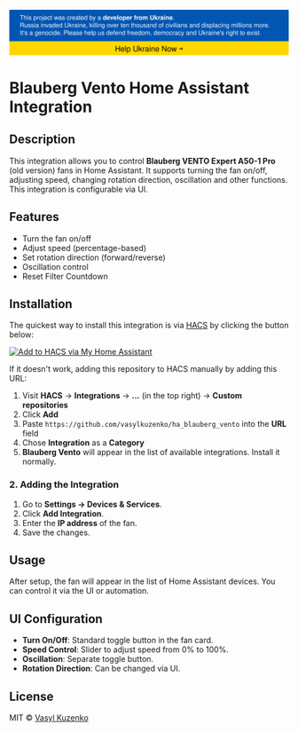 [![SWUbanner](https://raw.githubusercontent.com/vshymanskyy/StandWithUkraine/main/banner-direct-single.svg)](https://stand-with-ukraine.pp.ua/)

# Blauberg Vento Home Assistant Integration

## Description
This integration allows you to control **Blauberg VENTO Expert A50-1 Pro** (old version) fans in Home Assistant. It supports turning the fan on/off, adjusting speed, changing rotation direction, oscillation and other functions. This integration is configurable via UI. 


## Features
- Turn the fan on/off
- Adjust speed (percentage-based)
- Set rotation direction (forward/reverse)
- Oscillation control
- Reset Filter Countdown

## Installation

The quickest way to install this integration is via [HACS][hacs-url] by clicking the button below:

[![Add to HACS via My Home Assistant][hacs-install-image]][hasc-install-url]

If it doesn't work, adding this repository to HACS manually by adding this URL:

1. Visit **HACS** → **Integrations** → **...** (in the top right) → **Custom repositories**
1. Click **Add**
1. Paste `https://github.com/vasylkuzenko/ha_blauberg_vento` into the **URL** field
1. Chose **Integration** as a **Category**
1. **Blauberg Vento** will appear in the list of available integrations. Install it normally.


### 2. Adding the Integration
1. Go to **Settings → Devices & Services**.
2. Click **Add Integration**.
3. Enter the **IP address** of the fan.
4. Save the changes.

## Usage
After setup, the fan will appear in the list of Home Assistant devices. You can control it via the UI or automation.

## UI Configuration
- **Turn On/Off**: Standard toggle button in the fan card.
- **Speed Control**: Slider to adjust speed from 0% to 100%.
- **Oscillation**: Separate toggle button.
- **Rotation Direction**: Can be changed via UI.

## License

MIT © [Vasyl Kuzenko][vasylkuzenko]


[vasylkuzenko]: https://github.com/vasylkuzenko
[hacs-url]: https://github.com/hacs/integration
[hasc-install-url]: https://my.home-assistant.io/redirect/hacs_repository/?owner=vasylkuzenko&repository=ha_blauberg_vento&category=integration
[hacs-install-image]: https://my.home-assistant.io/badges/hacs_repository.svg